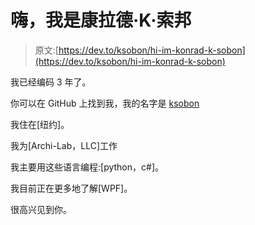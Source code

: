# 嗨，我是康拉德·K·索邦

> 原文:[https://dev.to/ksobon/hi-im-konrad-k-sobon](https://dev.to/ksobon/hi-im-konrad-k-sobon)

我已经编码 3 年了。

你可以在 GitHub 上找到我，我的名字是 [ksobon](https://github.com/ksobon)

我住在[纽约]。

我为[Archi-Lab，LLC]工作

我主要用这些语言编程:[python，c#]。

我目前正在更多地了解[WPF]。

很高兴见到你。